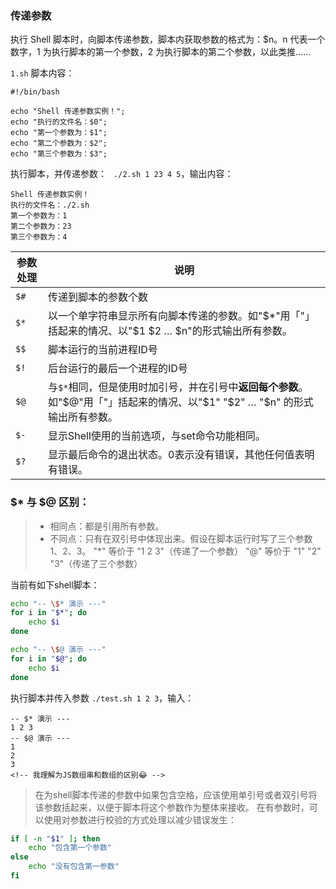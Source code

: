 ### 传递参数
执行 Shell 脚本时，向脚本传递参数，脚本内获取参数的格式为：$n。n 代表一个数字，1 为执行脚本的第一个参数，2 为执行脚本的第二个参数，以此类推……

`1.sh` 脚本内容：
```
#!/bin/bash

echo "Shell 传递参数实例！";
echo "执行的文件名：$0";
echo "第一个参数为：$1";
echo "第二个参数为：$2";
echo "第三个参数为：$3";
```

执行脚本，并传递参数： ` ./2.sh 1 23 4 5`，输出内容：
```
Shell 传递参数实例！
执行的文件名：./2.sh
第一个参数为：1
第二个参数为：23
第三个参数为：4
```


| 参数处理 | 说明                                                                                                                     |
| -------- | ------------------------------------------------------------------------------------------------------------------------ |
| `$#`     | 传递到脚本的参数个数                                                                                                     |
| `$*`     | 以一个单字符串显示所有向脚本传递的参数。如"$*"用「"」括起来的情况、以"$1 $2 … $n"的形式输出所有参数。                    |
| `$$`     | 脚本运行的当前进程ID号                                                                                                   |
| `$!`     | 后台运行的最后一个进程的ID号                                                                                             |
| `$@`     | 与`$*`相同，但是使用时加引号，并在引号中**返回每个参数**。如"$@"用「"」括起来的情况、以"$1" "$2" … "$n" 的形式输出所有参数。 |
| `$-`     | 显示Shell使用的当前选项，与set命令功能相同。                                                                             |
| `$?`     | 显示最后命令的退出状态。0表示没有错误，其他任何值表明有错误。                                                            |


### $* 与 $@ 区别：

> - 相同点：都是引用所有参数。
> - 不同点：只有在双引号中体现出来。假设在脚本运行时写了三个参数 1、2、3。
>   "*" 等价于 "1 2 3"（传递了一个参数）
>   "@" 等价于 "1" "2" "3"（传递了三个参数）

当前有如下shell脚本：
```bash
echo "-- \$* 演示 ---"
for i in "$*"; do
    echo $i
done

echo "-- \$@ 演示 ---"
for i in "$@"; do
    echo $i
done
```
执行脚本并传入参数 `./test.sh 1 2 3`，输入：
```
-- $* 演示 ---
1 2 3
-- $@ 演示 ---
1
2
3
<!-- 我理解为JS数组串和数组的区别😂 -->
```


> 在为shell脚本传递的参数中如果包含空格，应该使用单引号或者双引号将该参数括起来，以便于脚本将这个参数作为整体来接收。
在有参数时，可以使用对参数进行校验的方式处理以减少错误发生：
```bash
if [ -n "$1" ]; then
    echo "包含第一个参数"
else
    echo "没有包含第一参数"
fi
```
